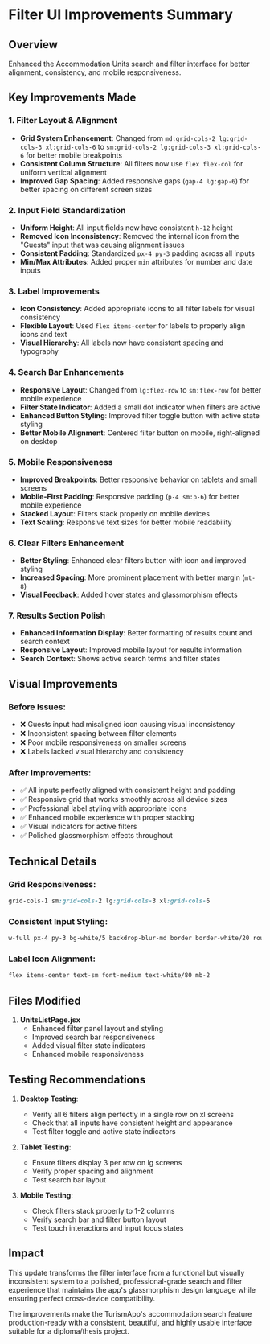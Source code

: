 # Filter UI Improvements Summary

## Overview
Enhanced the Accommodation Units search and filter interface for better alignment, consistency, and mobile responsiveness.

## Key Improvements Made

### 1. **Filter Layout & Alignment**
- **Grid System Enhancement**: Changed from `md:grid-cols-2 lg:grid-cols-3 xl:grid-cols-6` to `sm:grid-cols-2 lg:grid-cols-3 xl:grid-cols-6` for better mobile breakpoints
- **Consistent Column Structure**: All filters now use `flex flex-col` for uniform vertical alignment
- **Improved Gap Spacing**: Added responsive gaps (`gap-4 lg:gap-6`) for better spacing on different screen sizes

### 2. **Input Field Standardization**
- **Uniform Height**: All input fields now have consistent `h-12` height
- **Removed Icon Inconsistency**: Removed the internal icon from the "Guests" input that was causing alignment issues
- **Consistent Padding**: Standardized `px-4 py-3` padding across all inputs
- **Min/Max Attributes**: Added proper `min` attributes for number and date inputs

### 3. **Label Improvements**
- **Icon Consistency**: Added appropriate icons to all filter labels for visual consistency
- **Flexible Layout**: Used `flex items-center` for labels to properly align icons and text
- **Visual Hierarchy**: All labels now have consistent spacing and typography

### 4. **Search Bar Enhancements**
- **Responsive Layout**: Changed from `lg:flex-row` to `sm:flex-row` for better mobile experience
- **Filter State Indicator**: Added a small dot indicator when filters are active
- **Enhanced Button Styling**: Improved filter toggle button with active state styling
- **Better Mobile Alignment**: Centered filter button on mobile, right-aligned on desktop

### 5. **Mobile Responsiveness**
- **Improved Breakpoints**: Better responsive behavior on tablets and small screens
- **Mobile-First Padding**: Responsive padding (`p-4 sm:p-6`) for better mobile experience
- **Stacked Layout**: Filters stack properly on mobile devices
- **Text Scaling**: Responsive text sizes for better mobile readability

### 6. **Clear Filters Enhancement**
- **Better Styling**: Enhanced clear filters button with icon and improved styling
- **Increased Spacing**: More prominent placement with better margin (`mt-8`)
- **Visual Feedback**: Added hover states and glassmorphism effects

### 7. **Results Section Polish**
- **Enhanced Information Display**: Better formatting of results count and search context
- **Responsive Layout**: Improved mobile layout for results information
- **Search Context**: Shows active search terms and filter states

## Visual Improvements

### Before Issues:
- ❌ Guests input had misaligned icon causing visual inconsistency
- ❌ Inconsistent spacing between filter elements
- ❌ Poor mobile responsiveness on smaller screens
- ❌ Labels lacked visual hierarchy and consistency

### After Improvements:
- ✅ All inputs perfectly aligned with consistent height and padding
- ✅ Responsive grid that works smoothly across all device sizes
- ✅ Professional label styling with appropriate icons
- ✅ Enhanced mobile experience with proper stacking
- ✅ Visual indicators for active filters
- ✅ Polished glassmorphism effects throughout

## Technical Details

### Grid Responsiveness:
```css
grid-cols-1 sm:grid-cols-2 lg:grid-cols-3 xl:grid-cols-6
```

### Consistent Input Styling:
```css
w-full px-4 py-3 bg-white/5 backdrop-blur-md border border-white/20 rounded-xl text-white placeholder-white/60 focus:outline-none focus:ring-2 focus:ring-violet-500/50 focus:border-violet-500/50 transition-all duration-300 h-12
```

### Label Icon Alignment:
```css
flex items-center text-sm font-medium text-white/80 mb-2
```

## Files Modified

1. **UnitsListPage.jsx**
   - Enhanced filter panel layout and styling
   - Improved search bar responsiveness
   - Added visual filter state indicators
   - Enhanced mobile responsiveness

## Testing Recommendations

1. **Desktop Testing**:
   - Verify all 6 filters align perfectly in a single row on xl screens
   - Check that all inputs have consistent height and appearance
   - Test filter toggle and active state indicators

2. **Tablet Testing**:
   - Ensure filters display 3 per row on lg screens
   - Verify proper spacing and alignment
   - Test search bar layout

3. **Mobile Testing**:
   - Check filters stack properly to 1-2 columns
   - Verify search bar and filter button layout
   - Test touch interactions and input focus states

## Impact

This update transforms the filter interface from a functional but visually inconsistent system to a polished, professional-grade search and filter experience that maintains the app's glassmorphism design language while ensuring perfect cross-device compatibility.

The improvements make the TurismApp's accommodation search feature production-ready with a consistent, beautiful, and highly usable interface suitable for a diploma/thesis project.
